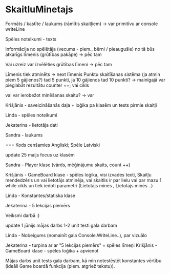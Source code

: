 # SkaitluMinetajs

Formāts / kastīte / laukums (rāmītis skaitļiem) -> var primitīvu ar console writeLine

Spēles noteikumi - texts

Informācija no spēlētāja (vecums - piem., bērni / pieaugušie) no tā būs atkarīgs līmenis (grūtības pakāpe) -> pēc tam 

Vai uzreiz var izvēlēties grūtības līmeni -> pēc tam 

Līmenis tiek atminēts  -> next līmenis
Punktu skaitīšanas sistēma (ja atmin piem 5 gājienos?) tad 5 punkti, ja 10 gājienos tad 10 punkti? -> mainīgajā var pieglabāt rezultātu counter ++; vai cikls

vai var ierobežot minēšanas skaitu? -> var

Krišjānis - saveicināšanās daļa + loģika pa klasēm un tests pirmie skaitļi

Linda - spēles noteikumi 

Jekaterina - lietotāja dati

Sandra - laukums 

===
Kods cenšamies Angliski;
Spēle Latviski



update 25 maijs
focus uz klasēm 

Sandra - Player klase (vārds, mēģinājumu skaits, count ++)

Krišjānis - GameBoard klase - spēles loģika, visi izvades texti, Skaitļu mendedzēris un vai lietotājs atminēja, vai skaitlis ir par lielu vai par mazu
1 while cikls un tiek iedoti parametri (Lietotājs minēs , Lietotājs minēs ..)

Linda - Konstantes/statiska klase

Jekaterina - 5 lekcijas piemērs 


Veiksmi darbā :)

update 1 jūnijs
mājas darbs  1-2 unit testi gala darbam 

Linda - Nobeigums (nomainīt gala Console.WriteLine..), par vizuālo

Jekaterina - turpina ar ar "5 lekcijas piemērs" + spēles līmeņi
Krišjānis - GameBoard klase - spēles loģika + apvienot

Mājas darbs unit tests gala darbam, kā min notestēstēt konstantes vērtību (ideāli Game boardā funkcija (piem. atgriež tekstu)).



